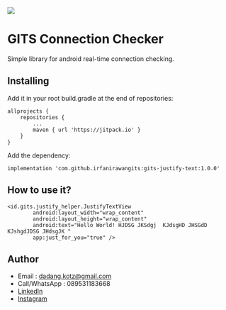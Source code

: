 [![](https://jitpack.io/v/irfanirawangits/gits-justify-text.svg)](https://jitpack.io/#irfanirawangits/gits-justify-text)

# GITS Connection Checker

Simple library for android real-time connection checking.

## Installing

Add it in your root build.gradle at the end of repositories:  

```
allprojects {
	repositories {
		...
		maven { url 'https://jitpack.io' }
	}
}
```

Add the dependency:

```
implementation 'com.github.irfanirawangits:gits-justify-text:1.0.0'
```

## How to use it?

```
<id.gits.justify_helper.JustifyTextView
        android:layout_width="wrap_content"
        android:layout_height="wrap_content"
        android:text="Hello World! HJDSG JKSdgj  KJdsgHD JHSGdD KJshgdJDSG JHdsgJK "
        app:just_for_you="true" />
```

## Author

- Email : dadang.kotz@gmail.com
- Call/WhatsApp : 089531183668
- [LinkedIn][1]
- [Instagram][2]

[1]: https://www.linkedin.com/in/irfan-irawan-sukirman-9096bba7/
[2]: https://www.instagram.com/ir.rawasukma/